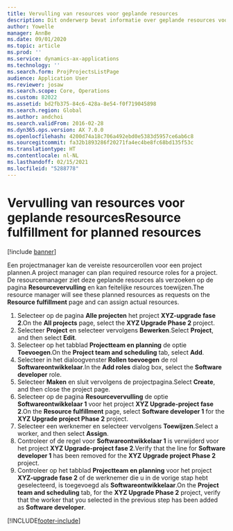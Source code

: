 ```yaml
---
title: Vervulling van resources voor geplande resources
description: Dit onderwerp bevat informatie over geplande resources voor een project.
author: Yowelle
manager: AnnBe
ms.date: 09/01/2020
ms.topic: article
ms.prod: ''
ms.service: dynamics-ax-applications
ms.technology: ''
ms.search.form: ProjProjectsListPage
audience: Application User
ms.reviewer: josaw
ms.search.scope: Core, Operations
ms.custom: 82022
ms.assetid: bd2fb375-84c6-428a-8e54-f0f719045898
ms.search.region: Global
ms.author: andchoi
ms.search.validFrom: 2016-02-28
ms.dyn365.ops.version: AX 7.0.0
ms.openlocfilehash: 4200d74a18c706a492ebd0e5383d5957ce6ab6c8
ms.sourcegitcommit: fa32b1893286f20271fa4ec4be8fc68bd135f53c
ms.translationtype: HT
ms.contentlocale: nl-NL
ms.lasthandoff: 02/15/2021
ms.locfileid: "5288778"
---
```

# <a name="resource-fulfillment-for-planned-resources"></a><span data-ttu-id="a352c-103">Vervulling van resources voor geplande resources</span><span class="sxs-lookup"><span data-stu-id="a352c-103">Resource fulfillment for planned resources</span></span>

[!include [banner](../includes/banner.md)]

<span data-ttu-id="a352c-104">Een projectmanager kan de vereiste resourcerollen voor een project plannen.</span><span class="sxs-lookup"><span data-stu-id="a352c-104">A project manager can plan required resource roles for a project.</span></span> <span data-ttu-id="a352c-105">De resourcemanager ziet deze geplande resources als verzoeken op de pagina **Resourcevervulling** en kan feitelijke resources toewijzen.</span><span class="sxs-lookup"><span data-stu-id="a352c-105">The resource manager will see these planned resources as requests on the **Resource fulfillment** page and can assign actual resources.</span></span>

1. <span data-ttu-id="a352c-106">Selecteer op de pagina **Alle projecten** het project **XYZ-upgrade fase 2**.</span><span class="sxs-lookup"><span data-stu-id="a352c-106">On the **All projects** page, select the **XYZ Upgrade Phase 2** project.</span></span>
2. <span data-ttu-id="a352c-107">Selecteer **Project** en selecteer vervolgens **Bewerken**.</span><span class="sxs-lookup"><span data-stu-id="a352c-107">Select **Project**, and then select **Edit**.</span></span>
3. <span data-ttu-id="a352c-108">Selecteer op het tabblad **Projectteam en planning** de optie **Toevoegen**.</span><span class="sxs-lookup"><span data-stu-id="a352c-108">On the **Project team and scheduling** tab, select **Add**.</span></span>
4. <span data-ttu-id="a352c-109">Selecteer in het dialoogvenster **Rollen toevoegen** de rol **Softwareontwikkelaar**.</span><span class="sxs-lookup"><span data-stu-id="a352c-109">In the **Add roles** dialog box, select the **Software developer** role.</span></span>
5. <span data-ttu-id="a352c-110">Selecteer **Maken** en sluit vervolgens de projectpagina.</span><span class="sxs-lookup"><span data-stu-id="a352c-110">Select **Create**, and then close the project page.</span></span>
6. <span data-ttu-id="a352c-111">Selecteer op de pagina **Resourcevervulling** de optie **Softwareontwikkelaar 1** voor het project **XYZ Upgrade-project fase 2**.</span><span class="sxs-lookup"><span data-stu-id="a352c-111">On the **Resource fulfillment** page, select **Software developer 1** for the **XYZ Upgrade project Phase 2** project.</span></span>
7. <span data-ttu-id="a352c-112">Selecteer een werknemer en selecteer vervolgens **Toewijzen**.</span><span class="sxs-lookup"><span data-stu-id="a352c-112">Select a worker, and then select **Assign**.</span></span>
8. <span data-ttu-id="a352c-113">Controleer of de regel voor **Softwareontwikkelaar 1** is verwijderd voor het project **XYZ Upgrade-project fase 2**.</span><span class="sxs-lookup"><span data-stu-id="a352c-113">Verify that the line for **Software developer 1** has been removed for the **XYZ Upgrade project Phase 2** project.</span></span>
9. <span data-ttu-id="a352c-114">Controleer op het tabblad **Projectteam en planning** voor het project **XYZ-upgrade fase 2** of de werknemer die u in de vorige stap hebt geselecteerd, is toegevoegd als **Softwareontwikkelaar**.</span><span class="sxs-lookup"><span data-stu-id="a352c-114">On the **Project team and scheduling** tab, for the **XYZ Upgrade Phase 2** project, verify that the worker that you selected in the previous step has been added as **Software developer**.</span></span>


[!INCLUDE[footer-include](../includes/footer-banner.md)]